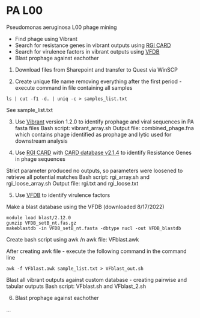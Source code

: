 # PA L00
Pseudomonas aeruginosa L00 phage mining

- Find phage using Vibrant
- Search for resistance genes in vibrant outputs using [RGI CARD](https://github.com/arpcard/rgi#load-card-reference-data)
- Search for virulence factors in vibrant outputs using [VFDB](http://www.mgc.ac.cn/VFs/main.htm)
- Blast prophage against eachother



1. Download files from Sharepoint and transfer to Quest via WinSCP

2. Create unique file name removing everything after the first period - execute command in file containing all samples
```
ls | cut -f1 -d. | uniq -c > samples_list.txt
```
See sample_list.txt

3. Use [Vibrant](https://github.com/AnantharamanLab/VIBRANT) version 1.2.0 to identify prophage and viral sequences in PA fasta files
   Bash script: vibrant_array.sh
   Output file: combined_phage.fna which contains phage identified as prophage and lytic used for downstream analysis 
    
4. Use [RGI CARD](https://github.com/arpcard/rgi#load-card-reference-data) with [CARD database v2.1.4](https://card.mcmaster.ca/download)
    to identify Resistance Genes in phage sequences
  
  Strict parameter produced no outputs, so parameters were loosened to retrieve all potential matches
  Bash script: rgi_array.sh and rgi_loose_array.sh
  Output file: rgi.txt and rgi_loose.txt

5. Use [VFDB](http://www.mgc.ac.cn/VFs/main.htm) to identify virulence factors

Make a blast database using the VFDB (downloaded 8/17/2022)
```
module load blast/2.12.0
gunzip VFDB_setB_nt.fas.gz
makeblastdb -in VFDB_setB_nt.fasta -dbtype nucl -out VFDB_blastdb
```

Create bash script using awk /n
awk file: VFblast.awk

After creating awk file - execute the following command in the command line
```
awk -f VFblast.awk sample_list.txt > VFblast_out.sh
```
Blast all vibrant outputs against custom database - creating pairwise and tabular outputs
Bash script: VFblast.sh and VFblast_2.sh

6. Blast prophage against eachother

...
